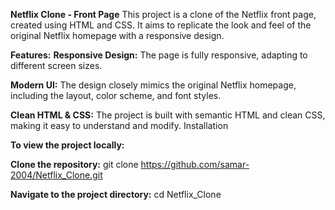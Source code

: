 **Netflix Clone - Front Page**
This project is a clone of the Netflix front page, created using HTML and CSS. It aims to replicate the look and feel of the original Netflix homepage with a responsive design.

**Features:**
**Responsive Design:** The page is fully responsive, adapting to different screen sizes.

**Modern UI:** The design closely mimics the original Netflix homepage, including the layout, color scheme, and font styles.

**Clean HTML & CSS:** The project is built with semantic HTML and clean CSS, making it easy to understand and modify.
Installation



**To view the project locally:**

**Clone the repository:**
git clone https://github.com/samar-2004/Netflix_Clone.git

**Navigate to the project directory:**
cd Netflix_Clone
